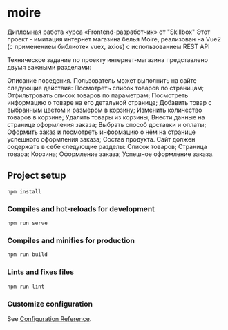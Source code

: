 # moire

Дипломная работа курса «Frontend-разработчик» от "Skillbox" Этот проект - имитация интернет магазина белья Moire, реализован на Vue2 (с применением библиотек vuex, axios) с использованием REST API

Техническое задание по проекту интернет-магазина представлено двумя важными разделами:

Описание поведения. Пользователь может выполнить на сайте следующие действия: Посмотреть список товаров по страницам; Отфильтровать список товаров по параметрам; Посмотреть информацию о товаре на его детальной странице; Добавить товар с выбранным цветом и размером в корзину; Изменить количество товаров в корзине; Удалить товары из корзины; Внести данные на странице оформления заказа; Выбрать способ доставки и оплаты; Оформить заказ и посмотреть информацию о нём на странице успешного оформления заказа;
Состав продукта. Сайт должен содержать в себе следующие разделы: Список товаров; Страница товара; Корзина; Оформление заказа; Успешное оформление заказа.


## Project setup
```
npm install
```

### Compiles and hot-reloads for development
```
npm run serve
```

### Compiles and minifies for production
```
npm run build
```

### Lints and fixes files
```
npm run lint
```

### Customize configuration
See [Configuration Reference](https://cli.vuejs.org/config/).
